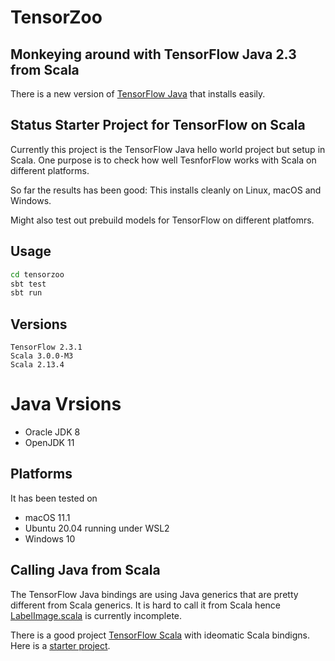 # TensorZoo

## Monkeying around with TensorFlow Java 2.3 from Scala

There is a new version of [TensorFlow Java](https://www.tensorflow.org/install/lang_java) that installs easily.

## Status Starter Project for TensorFlow on Scala

Currently this project is the TensorFlow Java hello world project but setup in Scala. 
One purpose is to check how well TesnforFlow works with Scala on different platforms. 

So far the results has been good: This installs cleanly on Linux, macOS and Windows.

Might also test out prebuild models for TensorFlow on different platfomrs.


## Usage

``` sh
cd tensorzoo
sbt test
sbt run
```

## Versions

```
TensorFlow 2.3.1
Scala 3.0.0-M3
Scala 2.13.4
```

# Java Vrsions

* Oracle JDK 8
* OpenJDK 11

## Platforms

It has been tested on

* macOS 11.1
* Ubuntu 20.04 running under WSL2
* Windows 10

## Calling Java from Scala

The TensorFlow Java bindings are using Java generics that are pretty different from Scala generics.
It is hard to call it from Scala hence [LabelImage.scala](https://github.com/sami-badawi/tensorzoo/blob/main/src/main/scala/LabelImage.scala) is currently incomplete.

There is a good project [TensorFlow Scala](https://github.com/eaplatanios/tensorflow_scala) with ideomatic Scala bindigns.
Here is a [starter project](https://github.com/sami-badawi/tf_scala_ex).

